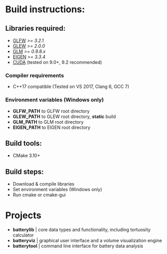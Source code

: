 
# Build instructions:

## Libraries required:
- [GLFW](http://www.glfw.org/) *>= 3.2.1*  
- [GLEW](http://glew.sourceforge.net/) *>= 2.0.0*
- [GLM](https://glm.g-truc.net/0.9.8/index.html) *>= 0.9.8.x*
- [EIGEN](http://eigen.tuxfamily.org/index.php?title=Main_Page) *>= 3.3.4*
- [CUDA](https://developer.nvidia.com/cuda-downloads) (tested on 9.0+, 9.2 recommended)

### Compiler requirements
- C++17 compatible (Tested on VS 2017, Clang 6, GCC 7)


### Environment variables (Windows only)

- **GLFW_PATH** to GLFW root directory
- **GLEW_PATH** to GLEW root directory, **static** build
- **GLM_PATH** to GLM root directory
- **EIGEN_PATH** to EIGEN root directory

## Build tools:
- CMake 3.10+


## Build steps:
- Download & compile libraries
- Set environment variables (Windows only)
- Run cmake or cmake-gui

# Projects
- **batterylib** | core data types and functionality, including tortuosity calculator
- **batteryviz** | graphical user interface and a volume visualization engine
- **batterytool** | command line interface for battery data analysis


